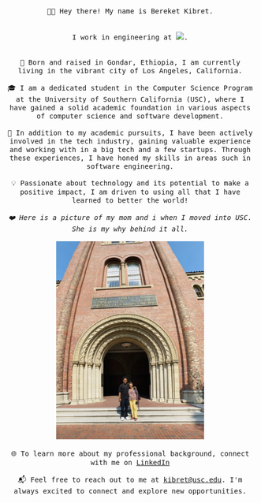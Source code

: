 <p align="center">
  <samp>
    <br/><br/>
    <br/><br/>
    👋🏽 Hey there! My name is Bereket Kibret.
    <br/><br/>
    </br>
    I work in engineering at <a href="[https://jobs.netflix.com/](https://www.microsoft.com/en-us/)" target="_blank"><img src="https://upload.wikimedia.org/wikipedia/commons/9/96/Microsoft_logo_%282012%29.svg" width="100px;"></a>.
    <br/>
    <br/><br/>
    🌇 Born and raised in Gondar, Ethiopia, I am currently living in the vibrant city of Los Angeles, California.
    <br/><br/>
    🎓 I am a dedicated student in the Computer Science Program at the University of Southern California (USC), where I have gained a solid academic foundation in various aspects of computer science and software development.
    <br/><br/>
    💼 In addition to my academic pursuits, I have been actively involved in the tech industry, gaining valuable experience and working with in a big tech and a few startups. Through these experiences, I have honed my skills in areas such in software engineering.
    <br/><br/>
    💡 Passionate about technology and its potential to make a positive impact, I am driven to using all that I have learned to better the world!
    <br/><br/>
    <i>❤️ Here is a picture of my mom and i when I moved into USC. She is my why behind it all.</i>
    <br/><br/>
    <img src="bk+mom.png" width="300px">
    <br/><br/>
    🌐 To learn more about my professional background, connect with me on <a href="https://www.linkedin.com/in/bereketkibret/" target="_blank">LinkedIn</a>
    <br/><br/>
    📬 Feel free to reach out to me at <a href="mailto:kibret@usc.edu">kibret@usc.edu</a>. I'm always excited to connect and explore new opportunities.
  </samp>
</p>
